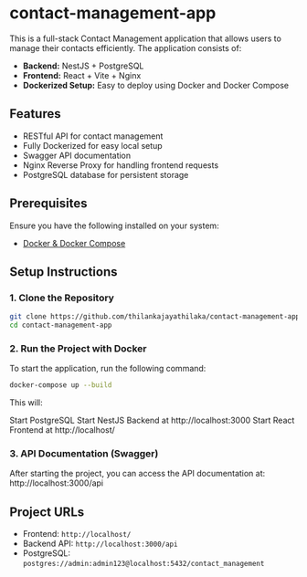 # contact-management-app

This is a full-stack Contact Management application that allows users to manage their contacts efficiently. The application consists of:

- **Backend:** NestJS + PostgreSQL
- **Frontend:** React + Vite + Nginx
- **Dockerized Setup:** Easy to deploy using Docker and Docker Compose

## Features

- RESTful API for contact management
- Fully Dockerized for easy local setup
- Swagger API documentation
- Nginx Reverse Proxy for handling frontend requests
- PostgreSQL database for persistent storage

## Prerequisites

Ensure you have the following installed on your system:

- [Docker & Docker Compose](https://docs.docker.com/get-docker/)

## Setup Instructions

### 1. Clone the Repository

```sh
git clone https://github.com/thilankajayathilaka/contact-management-app.git
cd contact-management-app

```

### 2. Run the Project with Docker

To start the application, run the following command:

```sh
docker-compose up --build
```

This will:

Start PostgreSQL
Start NestJS Backend at http://localhost:3000
Start React Frontend at http://localhost/

### 3. API Documentation (Swagger)

After starting the project, you can access the API documentation at:
http://localhost:3000/api

## Project URLs

- Frontend: `http://localhost/`
- Backend API: `http://localhost:3000/api`
- PostgreSQL: `postgres://admin:admin123@localhost:5432/contact_management`
